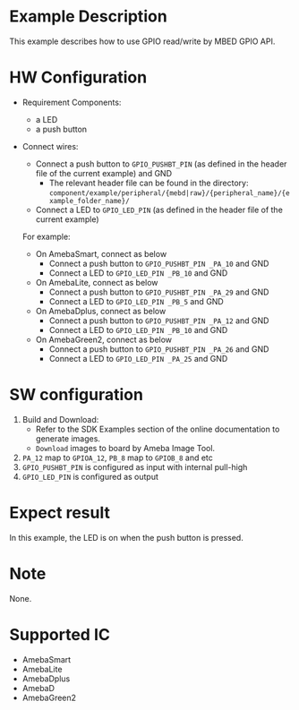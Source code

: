 # Example Description

This example describes how to use GPIO read/write by MBED GPIO API.

# HW Configuration

- Requirement Components:
  - a LED
  - a push button
- Connect wires:
  - Connect a push button to `GPIO_PUSHBT_PIN` (as defined in the header file of the current example) and GND
      - The relevant header file can be found in the directory:
        `component/example/peripheral/{mebd|raw}/{peripheral_name}/{example_folder_name}/`
  - Connect a LED to `GPIO_LED_PIN` (as defined in the header file of the current example)
  
  For example:
  - On AmebaSmart, connect as below
    - Connect a push button to `GPIO_PUSHBT_PIN _PA_10` and GND
    - Connect a LED to `GPIO_LED_PIN _PB_10` and GND
  - On AmebaLite, connect as below
    - Connect a push button to `GPIO_PUSHBT_PIN _PA_29` and GND
    - Connect a LED to `GPIO_LED_PIN _PB_5` and GND
  - On AmebaDplus, connect as below
    - Connect a push button to `GPIO_PUSHBT_PIN _PA_12` and GND
    - Connect a LED to `GPIO_LED_PIN _PB_10` and GND
  - On AmebaGreen2, connect as below
    - Connect a push button to `GPIO_PUSHBT_PIN _PA_26` and GND
    - Connect a LED to `GPIO_LED_PIN _PA_25` and GND

# SW configuration

1. Build and Download:
   * Refer to the SDK Examples section of the online documentation to generate images.
   * `Download` images to board by Ameba Image Tool.
2. `PA_12` map to `GPIOA_12`, `PB_8`  map to `GPIOB_8` and etc
3. `GPIO_PUSHBT_PIN` is configured as input with internal pull-high
4. `GPIO_LED_PIN` is configured as output

# Expect result

In this example, the LED is on when the push button is pressed.

# Note

None.

# Supported IC

- AmebaSmart
- AmebaLite
- AmebaDplus
- AmebaD
- AmebaGreen2